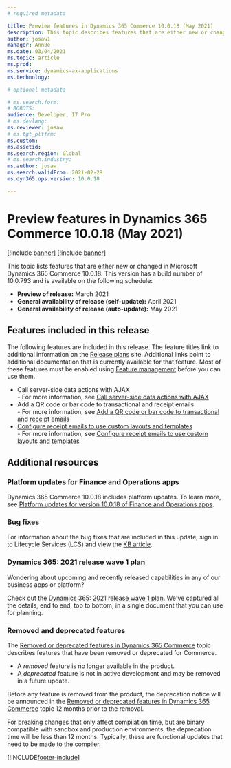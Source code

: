 ```yaml
---
# required metadata

title: Preview features in Dynamics 365 Commerce 10.0.18 (May 2021)
description: This topic describes features that are either new or changed in Dynamics 365 Commerce 10.0.18. 
author: josaw1
manager: AnnBe
ms.date: 03/04/2021
ms.topic: article
ms.prod: 
ms.service: dynamics-ax-applications
ms.technology: 

# optional metadata

# ms.search.form: 
# ROBOTS: 
audience: Developer, IT Pro
# ms.devlang: 
ms.reviewer: josaw
# ms.tgt_pltfrm: 
ms.custom: 
ms.assetid: 
ms.search.region: Global
# ms.search.industry: 
ms.author: josaw
ms.search.validFrom: 2021-02-28 
ms.dyn365.ops.version: 10.0.18

---
```

# Preview features in Dynamics 365 Commerce 10.0.18 (May 2021)

[!include [banner](../includes/preview-banner.md)]
[!include [banner](../includes/banner.md)]


This topic lists features that are either new or changed in Microsoft Dynamics 365 Commerce 10.0.18. This version has a build number of 10.0.793 and is available on the following schedule:

- **Preview of release:** March 2021
- **General availability of release (self-update):** April 2021
- **General availability of release (auto-update):** May 2021

## Features included in this release

The following features are included in this release. The feature titles link to additional information on the [Release plans](https://docs.microsoft.com/dynamics365/release-plans/) site. Additional links point to additional documentation that is currently available for that feature. Most of these features must be enabled using [Feature management](../../fin-ops-core/fin-ops/get-started/feature-management/feature-management-overview.md) before you can use them.

- Call server-side data actions with AJAX<br> - For more information, see [Call server-side data actions with AJAX](/e-commerce-extensibility/data-actions-with-ajax.md)
- Add a QR code or bar code to transactional and receipt emails<br> - For more information, see [Add a QR code or bar code to transactional and receipt emails](add-qr-code-barcode-email.md)
- [Configure receipt emails to use custom layouts and templates](https://docs.microsoft.com/dynamics365-release-plan/2021wave1/commerce/dynamics365-commerce/email-receipt-improvements-new-features)<br> - For more information, see [Configure receipt emails to use custom layouts and templates](configure-emailed-receipt-formats.md)



## Additional resources

### Platform updates for Finance and Operations apps

Dynamics 365 Commerce 10.0.18 includes platform updates. To learn more, see [Platform updates for version 10.0.18 of Finance and Operations apps](../../fin-ops-core/dev-itpro/get-started/whats-new-platform-updates-10-0-18.md).

### Bug fixes 
For information about the bug fixes that are included in this update, sign in to Lifecycle Services (LCS) and view the [KB article](https://fix.lcs.dynamics.com/).

### Dynamics 365: 2021 release wave 1 plan

Wondering about upcoming and recently released capabilities in any of our business apps or platform?

Check out the [Dynamics 365: 2021 release wave 1 plan](https://docs.microsoft.com/dynamics365-release-plan/2021wave1/). We've captured all the details, end to end, top to bottom, in a single document that you can use for planning.

### Removed and deprecated features

The [Removed or deprecated features in Dynamics 365 Commerce](removed-deprecated-features-commerce.md) topic describes features that have been removed or deprecated for Commerce.

- A *removed* feature is no longer available in the product.
- A *deprecated* feature is not in active development and may be removed in a future update.

Before any feature is removed from the product, the deprecation notice will be announced in the [Removed or deprecated features in Dynamics 365 Commerce](removed-deprecated-features-commerce.md) topic 12 months prior to the removal.

For breaking changes that only affect compilation time, but are binary compatible with sandbox and production environments, the deprecation time will be less than 12 months. Typically, these are functional updates that need to be made to the compiler.


[!INCLUDE[footer-include](../../includes/footer-banner.md)]

